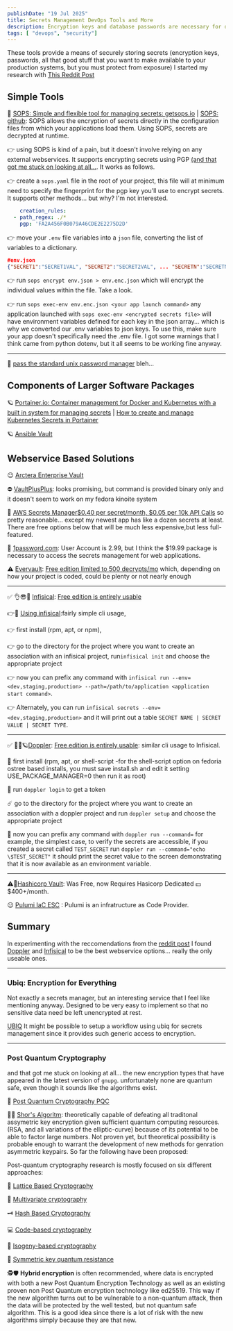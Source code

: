```yaml
---
publishDate: "19 Jul 2025"
title: Secrets Management DevOps Tools and More
description: Encryption keys and database passwords are necessary for deploying web apps, but where to store them?
tags: [ "devops", "security"]
---
```


These tools provide a means of securely storing secrets (encryption keys, passwords, all that good stuff that you want to make available to your production systems, but you must protect from exposure) I started my research with [This Reddit Post](https://www.reddit.com/r/devops/comments/15zw4dp/so_what_are_you_all_using_for_secret_management/)

## Simple Tools

💫 [SOPS: Simple and flexible tool for managing secrets: getsops.io](https://getsops.io/) | [SOPS: github](https://github.com/getsops/sops): SOPS allows the encryption of secrets directly in the configuration files from which your applications load them. Using SOPS, secrets are decrypted at runtime.

👉 using SOPS is kind of a pain, but it doesn't involve relying on any external webservices. It supports encrypting secrets using PGP [(and that got me stuck on looking at all...](#post-quantum-cryptography). It works as follows.

👉 create a `sops.yaml` file in the root of your project, this file will at minimum need to specify the fingerprint for the pgp key you'll use to encrypt secrets. It supports other methods... but why? I'm not interested.

```yaml
    creation_rules:
  - path_regex: ./*
    pgp: 'FA2A456F0B079A46CDE2E2275D2D'
```

👉 move your `.env` file variables into a `json` file, converting the list of variables to a dictionary.

```json
#env.json
{"SECRET1":"SECRET1VAL", "SECRET2":"SECRET2VAL", ... "SECRETN":"SECRETNVAL"}
```

👉 run `sops encrypt env.json > env.enc.json` which will encrypt the individual values within the file. Take a look.

👉 run `sops exec-env env.enc.json <your app launch command>` any application launched with `sops exec-env <encrypted secrets file>` will have environment variables defined for each key in the json array... which is why we converted our .env variables to json keys. To use this, make sure your app doesn't specifically need the .env file. I got some warnings that I think came from python dotenv, but it all seems to be working fine anyway.

---

🤢 [pass the standard unix password manager](https://www.passwordstore.org/) bleh... 

## Components of Larger Software Packages

🪐 [Portainer.io: Container management for Docker and Kubernetes with a built in system for managing secrets](https://portainer.io) | [How to create and manage Kubernetes Secrets in Portainer](https://www.techrepublic.com/article/portainer-manage-kubernetes-secrets/)

🪐 [Ansible Vault](https://docs.ansible.com/ansible/latest/vault_guide/index.html)

## Webservice Based Solutions

😐 [Arctera Enterprise Vault](https://www.arctera.io/enterprise-vault)

⛔ [VaultPlusPlus](https://vaultplusplus.com/): looks promising, but command is provided binary only and it doesn't seem to work on my fedora kinoite system

🧐 [AWS Secrets Manager](https://aws.amazon.com/secrets-manager/)[$0.40 per secret/month, $0.05 per 10k API Calls](https://aws.amazon.com/secrets-manager/pricing/) so pretty reasonable... except my newest app has like a dozen secrets at least. There are free options below that will be much less expensive,but less full-featured.

🤦 [1password.com](https://1password.com/developers/secrets-management): User Account is 2.99, but I think the $19.99 package is necessary to access the secrets management for web applications.

⚠️ [Evervault](https://docs.evervault.com/getting-started/encryption-101): [Free edition limited to 500 decrypts/mo](https://evervault.com/pricing) which, depending on how your project is coded, could be plenty or not nearly enough

---

✅ 👌😎🧸 [Infisical](https://infisical.com/): [Free edition is entirely usable](https://infisical.com/pricing)

👉🤛 [Using infisical](https://infisical.com/docs/cli/usage):fairly simple cli usage,

‍👉 first install (rpm, apt, or npm),

👉 go to the directory for the project where you want to create an association with an infisical project, run`infisical init` and choose the appropriate project

👉 now you can prefix any command with `infisical run --env=<dev,staging,production> --path=/path/to/application <application start command>`.

👉 Alternately, you can run `infisical secrets --env=<dev,staging,production>` and it will print out a table `SECRET NAME | SECRET VALUE | SECRET TYPE`.

---

✅ 🚀🔮🪐[Doppler](https://www.doppler.com/): [Free edition is entirely usable](https://www.doppler.com/pricing): similar cli usage to Infisical.

🧿 first install (rpm, apt, or shell-script -for the shell-script option on fedoria ostree based installs, you must save install.sh and edit it setting USE_PACKAGE_MANAGER=0 then run it as root)

💫 run `doppler login` to get a token

☄️ go to the directory for the project where you want to create an association with a doppler project and run `doppler setup` and choose the appropriate project

🌌 now you can prefix any command with `doppler run --command=` for example, the simplest case, to verify the secrets are accessible, if you created a secret called `TEST_SECRET` run `doppler run --command="echo \$TEST_SECRET"` it should print the secret value to the screen demonstrating that it is now available as an environment variable.

---

⚠️🤦[Hashicorp Vault](https://www.hashicorp.com/en/products/vault): Was Free, now Requires Hasicorp Dedicated 💵$400+/month.

😐 [Pulumi IaC ESC](https://www.pulumi.com/docs/esc/get-started/) : Pulumi is an infratructure as Code Provider.

## Summary

In experimenting with the reccomendations from the [reddit post](https://www.reddit.com/r/devops/comments/15zw4dp/so_what_are_you_all_using_for_secret_management/) I found [Doppler](https://www.doppler.com/) and [Infisical](https://infisicial.com) to be the best webservice options... really the only useable ones.

---

### Ubiq: Encryption for Everything

Not exactly a secrets manager, but an interesting service that I feel like mentioning anyway. Designed to be very easy to implement so that no sensitive data need be left unencrypted at rest.

[UBIQ](https://www.ubiqsecurity.com/) It might be possible to setup a workflow using ubiq for secrets management since it provides such generic access to encryption.

---

### Post Quantum Cryptography

<a name="post-quantum-cryptography"></a>

and that got me stuck on looking at all... the new encryption types that have appeared in the latest version of `gnupg`. unfortunately none are quantum safe, even though it sounds like the algorithms exist.

🔮 [Post Quantum Cryptography PQC](https://en.wikipedia.org/wiki/Post-quantum_cryptography)

👨‍💻 [Shor's Algoritm](https://en.wikipedia.org/wiki/Shor%27s_algorithm): theoretically capable of defeating all traditonal assymetric key encryption given sufficient quantum computing resources. (RSA, and all variations of the elliptic-curve) because of its potential to be able to factor large numbers. Not proven yet, but theoretical possibility is probable enough to warrant the development of new methods for genration asymmetric keypairs. So far the following have been proposed:

Post-quantum cryptography research is mostly focused on six different approaches:  

🔏 [Lattice Based Cryptography](https://en.wikipedia.org/wiki/Lattice-based_cryptography)

🔑 [Multivariate cryptography](https://en.wikipedia.org/wiki/Multivariate_cryptography)

🗝 [Hash Based Cryptography](https://en.wikipedia.org/wiki/Hash-based_cryptography)

💻 [Code-based cryptography](https://en.wikipedia.org/wiki/McEliece_cryptosystem)

🔢 [Isogeny-based cryptography](https://en.wikipedia.org/wiki/Isogeny)

🔐 [Symmetric key quantum resistance](https://docbox.etsi.org/Workshop/2013/201309_CRYPTOS03_INDUSTRY_SESSION/PITNEYBOWES_PINTSOV.pdf)

🕵🛡️ **Hybrid encryption** is often recommended, where data is encrypted with both a new Post Quantum Encryption Technology as well as an existing proven non Post Quantum encryption technology like ed25519. This way if the new algorithm turns out to be vulnerable to a non-quantum attack, then the data will be protected by the well tested, but not quantum safe algorithm. This is a good idea since there is a lot of risk with the new algorithms simply because they are that new.
